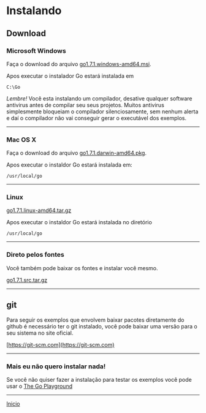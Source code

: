 # Instalando

## Download

### Microsoft Windows
Faça o download do arquivo [go1.7.1.windows-amd64.msi](https://storage.googleapis.com/golang/go1.7.1.windows-amd64.msi).

Apos executar o instalador Go estará instalada em

```
C:\Go
```

*Lembre!* Você esta instalando um compilador, desative qualquer software antivirus antes de compilar seu seus projetos. Muitos antivirus simplesmente bloqueiam o compilador silenciosamente, sem nenhum alerta e daí o compilador não vai conseguir gerar o executável dos exemplos.

---
### Mac OS X
Faça o download do arquivo [go1.7.1.darwin-amd64.pkg](https://storage.googleapis.com/golang/go1.7.1.darwin-amd64.pkg).

Apos executar o instaldor Go estará instalada em:

```
/usr/local/go
```
---
### Linux
[go1.7.1.linux-amd64.tar.gz](https://storage.googleapis.com/golang/go1.7.1.linux-amd64.tar.gz)

Apos executar o instaldor Go estará instalada no diretório

```
/usr/local/go
```
---
### Direto pelos fontes
Você também pode baixar os fontes e instalar você mesmo.

[go1.7.1.src.tar.gz](https://storage.googleapis.com/golang/go1.7.1.src.tar.gz)

---
## git

Para seguir os exemplos que envolvem baixar pacotes diretamente do github é necessário ter o git instalado, você pode baixar uma versão para o seu sistema no site oficial.

[https://git-scm.com](https://git-scm.com)

---
### Mais eu não quero instalar nada!

Se você não quiser fazer a instalação para testar os exemplos você pode usar o [The Go Playground](https://play.golang.org)



---
[Inicio](README.md)
